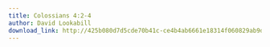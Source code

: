 ```yaml
---
title: Colossians 4:2-4
author: David Lookabill
download_link: http://425b080d7d5cde70b41c-ce4b4ab6661e18314f060829ab9d3455.r81.cf2.rackcdn.com/2013-11-24-colossians_4_2_4.mp3
---
```

